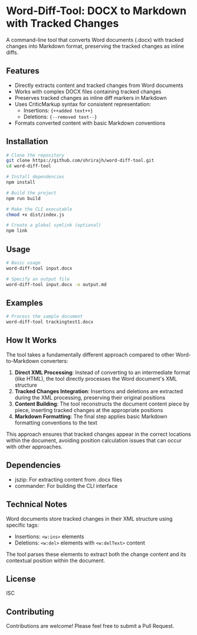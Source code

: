 # Word-Diff-Tool: DOCX to Markdown with Tracked Changes

A command-line tool that converts Word documents (.docx) with tracked changes into Markdown format, preserving the tracked changes as inline diffs.

## Features

- Directly extracts content and tracked changes from Word documents
- Works with complex DOCX files containing tracked changes
- Preserves tracked changes as inline diff markers in Markdown
- Uses CriticMarkup syntax for consistent representation:
  - Insertions: `{++added text++}`
  - Deletions: `{--removed text--}`
- Formats converted content with basic Markdown conventions

## Installation

```bash
# Clone the repository
git clone https://github.com/shrirajh/word-diff-tool.git
cd word-diff-tool

# Install dependencies
npm install

# Build the project
npm run build

# Make the CLI executable
chmod +x dist/index.js

# Create a global symlink (optional)
npm link
```

## Usage

```bash
# Basic usage
word-diff-tool input.docx

# Specify an output file
word-diff-tool input.docx -o output.md
```

## Examples

```bash
# Process the sample document
word-diff-tool trackingtest1.docx
```

## How It Works

The tool takes a fundamentally different approach compared to other Word-to-Markdown converters:

1. **Direct XML Processing**: Instead of converting to an intermediate format (like HTML), the tool directly processes the Word document's XML structure
2. **Tracked Changes Integration**: Insertions and deletions are extracted during the XML processing, preserving their original positions
3. **Content Building**: The tool reconstructs the document content piece by piece, inserting tracked changes at the appropriate positions
4. **Markdown Formatting**: The final step applies basic Markdown formatting conventions to the text

This approach ensures that tracked changes appear in the correct locations within the document, avoiding position calculation issues that can occur with other approaches.

## Dependencies

- jszip: For extracting content from .docx files
- commander: For building the CLI interface

## Technical Notes

Word documents store tracked changes in their XML structure using specific tags:
- Insertions: `<w:ins>` elements 
- Deletions: `<w:del>` elements with `<w:delText>` content

The tool parses these elements to extract both the change content and its contextual position within the document.

## License

ISC

## Contributing

Contributions are welcome! Please feel free to submit a Pull Request.